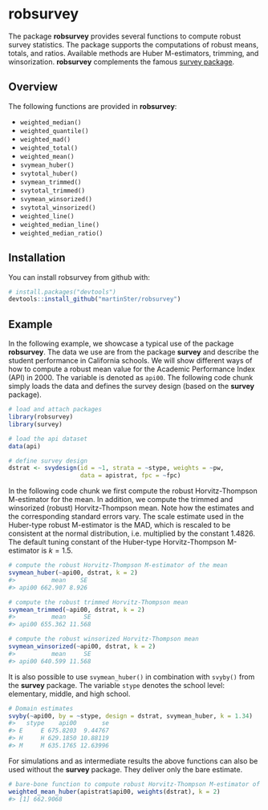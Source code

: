 
<!-- README.md is generated from README.Rmd. Please edit that file -->
robsurvey
=========

The package **robsurvey** provides several functions to compute robust survey statistics. The package supports the computations of robust means, totals, and ratios. Available methods are Huber M-estimators, trimming, and winsorization. **robsurvey** complements the famous [survey package](https://cran.r-project.org/web/packages/survey/index.html).

Overview
--------

The following functions are provided in **robsurvey**:

-   `weighted_median()`
-   `weighted_quantile()`
-   `weighted_mad()`
-   `weighted_total()`
-   `weighted_mean()`
-   `svymean_huber()`
-   `svytotal_huber()`
-   `svymean_trimmed()`
-   `svytotal_trimmed()`
-   `svymean_winsorized()`
-   `svytotal_winsorized()`
-   `weighted_line()`
-   `weighted_median_line()`
-   `weighted_median_ratio()`

Installation
------------

You can install robsurvey from github with:

``` r
# install.packages("devtools")
devtools::install_github("martinSter/robsurvey")
```

Example
-------

In the following example, we showcase a typical use of the package **robsurvey**. The data we use are from the package **survey** and describe the student performance in California schools. We will show different ways of how to compute a robust mean value for the Academic Performance Index (API) in 2000. The variable is denoted as `api00`. The following code chunk simply loads the data and defines the survey design (based on the **survey** package).

``` r
# load and attach packages
library(robsurvey)
library(survey)

# load the api dataset
data(api)

# define survey design
dstrat <- svydesign(id = ~1, strata = ~stype, weights = ~pw, 
                    data = apistrat, fpc = ~fpc)
```

In the following code chunk we first compute the robust Horvitz-Thompson M-estimator for the mean. In addition, we compute the trimmed and winsorized (robust) Horvitz-Thompson mean. Note how the estimates and the corresponding standard errors vary. The scale estimate used in the Huber-type robust M-estimator is the MAD, which is rescaled to be consistent at the normal distribution, i.e. multiplied by the constant 1.4826. The default tuning constant of the Huber-type Horvitz-Thompson M-estimator is *k* = 1.5.

``` r
# compute the robust Horvitz-Thompson M-estimator of the mean
svymean_huber(~api00, dstrat, k = 2)
#>          mean    SE
#> api00 662.907 8.926

# compute the robust trimmed Horvitz-Thompson mean
svymean_trimmed(~api00, dstrat, k = 2)
#>          mean     SE
#> api00 655.362 11.568

# compute the robust winsorized Horvitz-Thompson mean
svymean_winsorized(~api00, dstrat, k = 2)
#>          mean     SE
#> api00 640.599 11.568
```

It is also possible to use `svymean_huber()` in combination with `svyby()` from the **survey** package. The variable `stype` denotes the school level: elementary, middle, and high school.

``` r
# Domain estimates
svyby(~api00, by = ~stype, design = dstrat, svymean_huber, k = 1.34)
#>   stype    api00       se
#> E     E 675.8203  9.44767
#> H     H 629.1850 10.88119
#> M     M 635.1765 12.63996
```

For simulations and as intermediate results the above functions can also be used without the **survey** package. They deliver only the bare estimate.

``` r
# bare-bone function to compute robust Horvitz-Thompson M-estimator of the mean
weighted_mean_huber(apistrat$api00, weights(dstrat), k = 2)
#> [1] 662.9068
```
